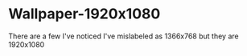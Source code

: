 # Wallpaper-1920x1080
There are a few I've noticed I've mislabeled as 1366x768 but they are 1920x1080
